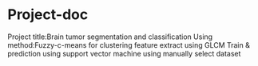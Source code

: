 # Project-doc
Project title:Brain tumor segmentation and classification 
Using method:Fuzzy-c-means for clustering
feature extract using GLCM
Train & prediction using support vector machine
using manually select dataset
